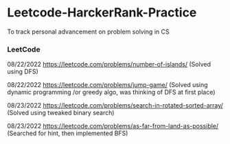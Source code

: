 # Leetcode-HarckerRank-Practice
To track personal advancement on problem solving in CS
### LeetCode
08/22/2022 https://leetcode.com/problems/number-of-islands/ (Solved using DFS)

08/22/2022 https://leetcode.com/problems/jump-game/ (Solved using dynamic programming /or greedy algo, was thinking of DFS at first place)

08/23/2022 https://leetcode.com/problems/search-in-rotated-sorted-array/ (Solved using tweaked binary search)

08/23/2022 https://leetcode.com/problems/as-far-from-land-as-possible/ (Searched for hint, then implemented BFS)
